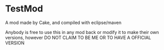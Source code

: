 TestMod
=======
A mod made by Cake, and compiled with eclipse/maven

Anybody is free to use this in any mod back or modify it to make their own versions, however DO NOT CLAIM TO BE ME OR TO HAVE A OFFICIAL VERSION
